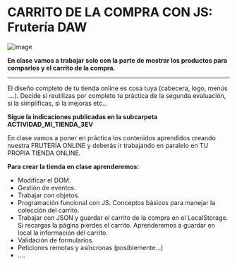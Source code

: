 # CARRITO DE LA COMPRA CON JS: Frutería DAW

![image](https://github.com/profeMelola/LM-09-2023-24/assets/91023374/88e9578a-fe75-4994-94c1-678a7ac8e790)

**En clase vamos a trabajar solo con la parte de mostrar los productos para comparlos y el carrito de la compra.** 

___

El diseño completo de tu tienda online es cosa tuya (cabecera, logo, menús ....). Decide si reutilizas por completo tu práctica de la segunda evaluación, si la simplificas, si la mejoras etc...

**Sigue la indicaciones publicadas en la subcarpeta ACTIVIDAD_MI_TIENDA_3EV**

En clase vamos a poner en práctica los contenidos aprendidos creando nuestra FRUTERÍA ONLINE y deberás ir trabajando en paralelo en TU PROPIA TIENDA ONLINE.

**Para crear la tienda en clase aprenderemos:**
- Modificar el DOM. 
- Gestión de eventos.
- Trabajar con objetos.
- Programación funcional con JS. Conceptos básicos para manejar la colección del carrito.
- Trabajar con JSON y guardar el carrito de la compra en el LocalStorage. Si recargas la página pierdes el carrito. Aprenderemos a guardar en local la información del carrito.
- Validación de formularios.
- Peticiones remotas y asíncronas (posiblemente...) 
- ....



